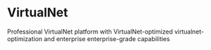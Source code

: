 # VirtualNet
Professional VirtualNet platform with VirtualNet-optimized virtualnet-optimization and enterprise enterprise-grade capabilities
